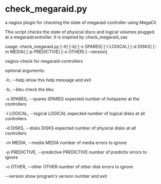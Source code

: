 # check_megaraid.py
a nagios plugin for checking the state of megaraid controller using MegaCli

This script checks the state of physical discs and logical volumes plugged at a
megaraidcontroller.
It is inspired by check_megaraid_sas 

usage: check_megaraid.py [-h] [-b] [-s SPARES] [-l LOGICAL] [-d DISKS]
                         [-m MEDIA] [-p PREDICTIVE] [-o OTHER] [--version]

nagios-check for megaraid-controllers

optional arguments:

  -h, --help            show this help message and exit
  
  -b, --bbu             check the bbu
  
  -s SPARES, --spares SPARES
                        expected number of hotspares at the controllers
  
  -l LOGICAL, --logical LOGICAL
                        expected number of logical disks at all controllers
  
  -d DISKS, --disks DISKS
                        expected number of physical disks at all controllers
  
  -m MEDIA, --media MEDIA
                        number of media errors to ignore
  
  -p PREDICTIVE, --predictive PREDICTIVE
                        number of predictiv errors to ignore
  
  -o OTHER, --other OTHER
                        number of other disk errors to ignore
  
  --version             show program's version number and exit

